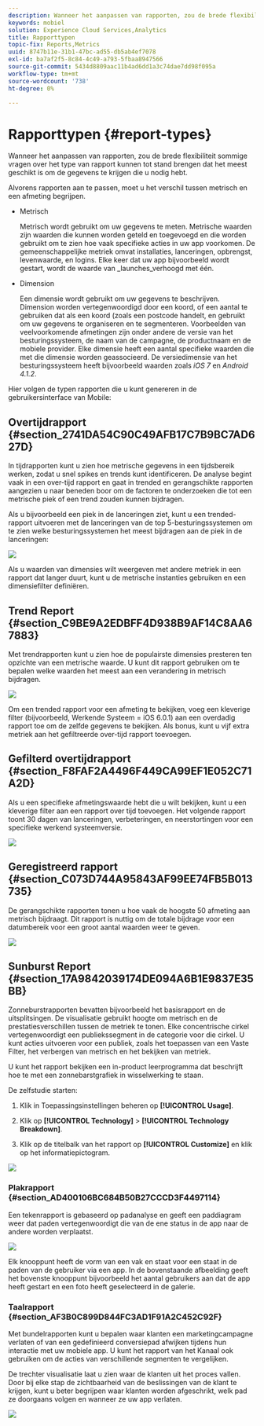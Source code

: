 ```yaml
---
description: Wanneer het aanpassen van rapporten, zou de brede flexibiliteit sommige vragen over het type van rapport kunnen tot stand brengen dat het meest geschikt is om de gegevens te krijgen die u nodig hebt.
keywords: mobiel
solution: Experience Cloud Services,Analytics
title: Rapporttypen
topic-fix: Reports,Metrics
uuid: 8747b11e-31b1-47bc-ad55-db5ab4ef7078
exl-id: ba7af2f5-8c84-4c49-a793-5fbaa8947566
source-git-commit: 5434d8809aac11b4ad6dd1a3c74dae7dd98f095a
workflow-type: tm+mt
source-wordcount: '738'
ht-degree: 0%

---
```


# Rapporttypen {#report-types}

Wanneer het aanpassen van rapporten, zou de brede flexibiliteit sommige vragen over het type van rapport kunnen tot stand brengen dat het meest geschikt is om de gegevens te krijgen die u nodig hebt.

Alvorens rapporten aan te passen, moet u het verschil tussen metrisch en een afmeting begrijpen.

* Metrisch

   Metrisch wordt gebruikt om uw gegevens te meten. Metrische waarden zijn waarden die kunnen worden geteld en toegevoegd en die worden gebruikt om te zien hoe vaak specifieke acties in uw app voorkomen. De gemeenschappelijke metriek omvat installaties, lanceringen, opbrengst, levenwaarde, en logins. Elke keer dat uw app bijvoorbeeld wordt gestart, wordt de waarde van _launches_verhoogd met één.

* Dimension

   Een dimensie wordt gebruikt om uw gegevens te beschrijven. Dimension worden vertegenwoordigd door een koord, of een aantal te gebruiken dat als een koord (zoals een postcode handelt, en gebruikt om uw gegevens te organiseren en te segmenteren. Voorbeelden van veelvoorkomende afmetingen zijn onder andere de versie van het besturingssysteem, de naam van de campagne, de productnaam en de mobiele provider. Elke dimensie heeft een aantal specifieke waarden die met die dimensie worden geassocieerd. De versiedimensie van het besturingssysteem heeft bijvoorbeeld waarden zoals _iOS 7_ en _Android 4.1.2_.

Hier volgen de typen rapporten die u kunt genereren in de gebruikersinterface van Mobile:

## Overtijdrapport {#section_2741DA54C90C49AFB17C7B9BC7AD627D}

In tijdrapporten kunt u zien hoe metrische gegevens in een tijdsbereik werken, zodat u snel spikes en trends kunt identificeren. De analyse begint vaak in een over-tijd rapport en gaat in trended en gerangschikte rapporten aangezien u naar beneden boor om de factoren te onderzoeken die tot een metrische piek of een trend zouden kunnen bijdragen.

Als u bijvoorbeeld een piek in de lanceringen ziet, kunt u een trended-rapport uitvoeren met de lanceringen van de top 5-besturingssystemen om te zien welke besturingssystemen het meest bijdragen aan de piek in de lanceringen:

![](assets/overtime.png)

Als u waarden van dimensies wilt weergeven met andere metriek in een rapport dat langer duurt, kunt u de metrische instanties gebruiken en een dimensiefilter definiëren.

## Trend Report {#section_C9BE9A2EDBFF4D938B9AF14C8AA67883}

Met trendrapporten kunt u zien hoe de populairste dimensies presteren ten opzichte van een metrische waarde. U kunt dit rapport gebruiken om te bepalen welke waarden het meest aan een verandering in metrisch bijdragen.

![](assets/trended.png)

Om een trended rapport voor een afmeting te bekijken, voeg een kleverige filter (bijvoorbeeld, Werkende Systeem = iOS 6.0.1) aan een overdadig rapport toe om de zelfde gegevens te bekijken. Als bonus, kunt u vijf extra metriek aan het gefiltreerde over-tijd rapport toevoegen.

## Gefilterd overtijdrapport {#section_F8FAF2A4496F449CA99EF1E052C71A2D}

Als u een specifieke afmetingswaarde hebt die u wilt bekijken, kunt u een kleverige filter aan een rapport over tijd toevoegen. Het volgende rapport toont 30 dagen van lanceringen, verbeteringen, en neerstortingen voor een specifieke werkend systeemversie.

![](assets/overtime-filter.png)

## Geregistreerd rapport {#section_C073D744A95843AF99EE74FB5B013735}

De gerangschikte rapporten tonen u hoe vaak de hoogste 50 afmeting aan metrisch bijdraagt. Dit rapport is nuttig om de totale bijdrage voor een datumbereik voor een groot aantal waarden weer te geven.

![](assets/ranked.png)

## Sunburst Report {#section_17A9842039174DE094A6B1E9837E35BB}

Zonneburstrapporten bevatten bijvoorbeeld het basisrapport en de uitsplitsingen. De visualisatie gebruikt hoogte om metrisch en de prestatiesverschillen tussen de metriek te tonen. Elke concentrische cirkel vertegenwoordigt een publiekssegment in de categorie voor die cirkel. U kunt acties uitvoeren voor een publiek, zoals het toepassen van een Vaste Filter, het verbergen van metrisch en het bekijken van metriek.

U kunt het rapport bekijken een in-product leerprogramma dat beschrijft hoe te met een zonnebarstgrafiek in wisselwerking te staan.

De zelfstudie starten:

1. Klik in Toepassingsinstellingen beheren op **[!UICONTROL Usage]**.

1. Klik op **[!UICONTROL Technology]** > **[!UICONTROL Technology Breakdown]**.
1. Klik op de titelbalk van het rapport op **[!UICONTROL Customize]** en klik op het informatiepictogram.

![](assets/report_technology.png)

### Plakrapport {#section_AD400106BC684B50B27CCCD3F4497114}

Een tekenrapport is gebaseerd op padanalyse en geeft een paddiagram weer dat paden vertegenwoordigt die van de ene status in de app naar de andere worden verplaatst.

![](assets/action_paths.png)

Elk knooppunt heeft de vorm van een vak en staat voor een staat in de paden van de gebruiker via een app. In de bovenstaande afbeelding geeft het bovenste knooppunt bijvoorbeeld het aantal gebruikers aan dat de app heeft gestart en een foto heeft geselecteerd in de galerie.

### Taalrapport {#section_AF3B0C899D844FC3AD1F91A2C452C92F}

Met bundelrapporten kunt u bepalen waar klanten een marketingcampagne verlaten of van een gedefinieerd conversiepad afwijken tijdens hun interactie met uw mobiele app. U kunt het rapport van het Kanaal ook gebruiken om de acties van verschillende segmenten te vergelijken.

De trechter visualisatie laat u zien waar de klanten uit het proces vallen. Door bij elke stap de zichtbaarheid van de beslissingen van de klant te krijgen, kunt u beter begrijpen waar klanten worden afgeschrikt, welk pad ze doorgaans volgen en wanneer ze uw app verlaten.

![](assets/funnel.png)
